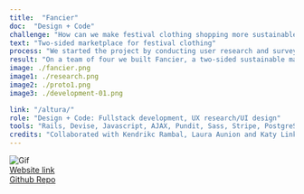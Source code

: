 ```yaml
---
title:  "Fancier"
doc:  "Design + Code"
challenge: "How can we make festival clothing shopping more sustainable, memorable and unique?"
text: "Two-sided marketplace for festival clothing"
process: "We started the project by conducting user research and surveys to understand the needs of the festival shopper. Then we benchmarked ourselves against retail competitors that had second-hand offerings including Depop, Asos and Etsy. We created wireframes to test the user flows and once we felt confident we converted them into HiFi prototypes which we further tested on our target users. For our development process, we followed the agile methodology through Trello board, user story sprints and daily standups"
result: "On a team of four we built Fancier, a two-sided sustainable marketplace for festival outfits. Users are able to buy and sell festival clothing, along with create profiles, favorites, write reviews, see product recommendations and view dashboard to track shipments and purchases. I led the UX design process, while we all collaborated on the development of the Ruby on Rails application."
image: ./fancier.png
image1: ./research.png
image2: ./proto1.png
image3: ./development-01.png

link: "/altura/"
role: "Design + Code: Fullstack development, UX research/UI design"
tools: "Rails, Devise, Javascript, AJAX, Pundit, Sass, Stripe, PostgreSQL"
credits: "Collaborated with Kendrikc Rambal, Laura Aunion and Katy Link during Le Wagon"
---
```


![Gif](fancier.gif)
<br>
[Website link](http://www.getfancier.com "http://www.getfancier.com")
<br>
[Github Repo](https://github.com/themsinglink/FANCIER_APP "https://github.com/themsinglink/FANCIER_APP")

